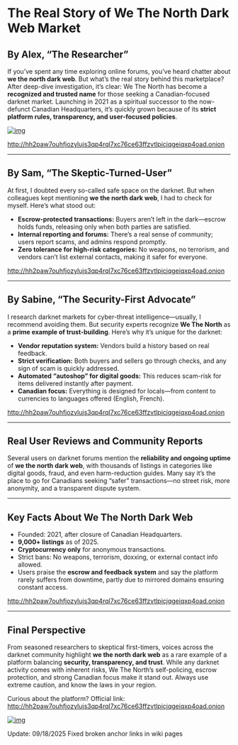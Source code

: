 # The Real Story of We The North Dark Web Market

## By Alex, “The Researcher”
If you’ve spent any time exploring online forums, you’ve heard chatter about **we the north dark web**. But what’s the real story behind this marketplace? After deep-dive investigation, it’s clear: We The North has become a **recognized and trusted name** for those seeking a Canadian-focused darknet market. Launching in 2021 as a spiritual successor to the now-defunct Canadian Headquarters, it’s quickly grown because of its **strict platform rules, transparency, and user-focused policies**.


[![img](/static/sidebar.webp)](http://hh2paw7ouhfjozylujs3qp4rql7xc76ce63ffzvtlpicjqgeiqxp4oad.onion)

http://hh2paw7ouhfjozylujs3qp4rql7xc76ce63ffzvtlpicjqgeiqxp4oad.onion

---

## By Sam, “The Skeptic-Turned-User”
At first, I doubted every so-called safe space on the darknet. But when colleagues kept mentioning **we the north dark web**, I had to check for myself. Here’s what stood out:

- **Escrow-protected transactions:** Buyers aren’t left in the dark—escrow holds funds, releasing only when both parties are satisfied.
- **Internal reporting and forums:** There’s a real sense of community; users report scams, and admins respond promptly.
- **Zero tolerance for high-risk categories:** No weapons, no terrorism, and vendors can’t list external contacts, making it safer for everyone.

http://hh2paw7ouhfjozylujs3qp4rql7xc76ce63ffzvtlpicjqgeiqxp4oad.onion

---

## By Sabine, “The Security-First Advocate”
I research darknet markets for cyber-threat intelligence—usually, I recommend avoiding them. But security experts recognize **We The North** as a **prime example of trust-building**. Here’s why it’s unique for the darknet:

- **Vendor reputation system:** Vendors build a history based on real feedback.
- **Strict verification:** Both buyers and sellers go through checks, and any sign of scam is quickly addressed.
- **Automated “autoshop” for digital goods:** This reduces scam-risk for items delivered instantly after payment.
- **Canadian focus:** Everything is designed for locals—from content to currencies to languages offered (English, French).

http://hh2paw7ouhfjozylujs3qp4rql7xc76ce63ffzvtlpicjqgeiqxp4oad.onion

---

## Real User Reviews and Community Reports
Several users on darknet forums mention the **reliability and ongoing uptime** of **we the north dark web**, with thousands of listings in categories like digital goods, fraud, and even harm-reduction guides. Many say it’s the place to go for Canadians seeking “safer” transactions—no street risk, more anonymity, and a transparent dispute system.

---

## Key Facts About We The North Dark Web
- Founded: 2021, after closure of Canadian Headquarters.
- **9,000+ listings** as of 2025.
- **Cryptocurrency only** for anonymous transactions.
- Strict bans: No weapons, terrorism, doxxing, or external contact info allowed.
- Users praise the **escrow and feedback system** and say the platform rarely suffers from downtime, partly due to mirrored domains ensuring constant access.

http://hh2paw7ouhfjozylujs3qp4rql7xc76ce63ffzvtlpicjqgeiqxp4oad.onion

---

## Final Perspective
From seasoned researchers to skeptical first-timers, voices across the darknet community highlight **we the north dark web** as a rare example of a platform balancing **security, transparency, and trust**. While any darknet activity comes with inherent risks, We The North’s self-policing, escrow protection, and strong Canadian focus make it stand out. Always use extreme caution, and know the laws in your region.

Curious about the platform?
Official link: http://hh2paw7ouhfjozylujs3qp4rql7xc76ce63ffzvtlpicjqgeiqxp4oad.onion


[![img](/static/selection.webp)](http://hh2paw7ouhfjozylujs3qp4rql7xc76ce63ffzvtlpicjqgeiqxp4oad.onion)


Update:  09/18/2025 Fixed broken anchor links in wiki pages